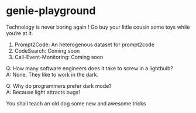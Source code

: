 # genie-playground

Technology is never boring again ! Go buy your little cousin some toys while you’re at it.

1. Prompt2Code: An heterogenous dataset for prompt2code
2. CodeSearch: Coming soon
3. Call-Event-Monitoring: Coming soon


Q: How many software engineers does it take to screw in a lightbulb? </br> A: None. They like to work in the dark.

Q: Why do programmers prefer dark mode? </br> A: Because light attracts bugs!

You shall teach an old dog some new and awesome tricks